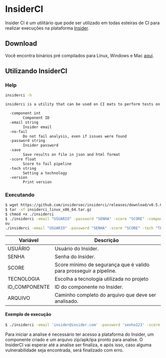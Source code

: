 # InsiderCI
Insider CI é um utilitário que pode ser utilizado em todas esteiras de CI para realizar execuções na plataforma [Insider](https://insidersec.io/).

## Download
Você encontra binários pré compilados para Linux, Windows e Mac [aqui](https://github.com/insidersec/insiderci/releases/latest).

## Utilizando InsiderCI
### Help
```bash
insiderci -h

insiderci is a utility that can be used on CI mats to perform tests on the Insider platform.

  -component int
        Component ID
  -email string
        Insider email
  -no-fail
        Do not fail analysis, even if issues were found
  -password string
        Insider password
  -save
        Save results on file in json and html format
  -score float
        Score to fail pipeline
  -tech string
    	Setting a technology
  -version
        Print version
```
### Executando

```sh
$ wget https://github.com/insidersec/insiderci/releases/download/v0.5.0/insiderci_linux_x86_64.tar.gz -q 
$ tar -xf insiderci_linux_x86_64.tar.gz
$ chmod +x ./insiderci
$ ./insiderci -email "USUARIO" -password "SENHA" -score "SCORE" -component "ID_COMPONENTE"  "ARQUIVO"
ou 
./insiderci -email "USUARIO" -password "SENHA" -score "SCORE" -tech "TECNOLOGIA"  "ARQUIVO"
```
| Variável | Descrição |
| -------- | --------- |
|USUÁRIO|Usuário do Insider.|
|SENHA|Senha do Insider.|
|SCORE|Score mínimo de segurança que é valido para prosseguir a pipeline.|
|TECNOLOGIA| Escolha a tecnologia utilizada no projeto |
|ID_COMPONENTE|ID do componente no Insider.|
|ARQUIVO|Caminho completo do arquivo que deve ser analisado. 

#### Exemplo de execução
```sh
$ ./insiderci -email 'insider@insider.com' -password 'senha123' -score 80 -component 1 'build.zip'
```
Para iniciar a analise é necessário ter acesso a plataforma do Insider, um componente criado e um arquivo zip/apk/ipa pronto para analise. O InsiderCI vai esperar até a analise ser finaliza, e após isso, caso alguma vulnerabilidade seja encontrada, será finalizado com erro.

